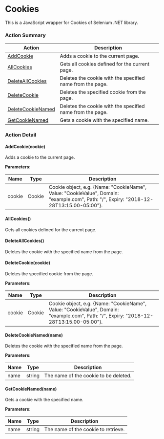# Cookies

This is a JavaScript wrapper for Cookies of Selenium .NET library.






<!-- ============================== property summary ========================== -->

	
<!-- ============================== action summary ========================== -->



### Action Summary

|  **Action** | **Description** | 
| ----------- | --------------- |
|	[AddCookie](#AddCookie) | Adds a cookie to the current page. |
|	[AllCookies](#AllCookies) | Gets all cookies defined for the current page. |
|	[DeleteAllCookies](#DeleteAllCookies) | Deletes the cookie with the specified name from the page. |
|	[DeleteCookie](#DeleteCookie) | Deletes the specified cookie from the page. |
|	[DeleteCookieNamed](#DeleteCookieNamed) | Deletes the cookie with the specified name from the page. |
|	[GetCookieNamed](#GetCookieNamed) | Gets a cookie with the specified name. |




<!-- ============================== property detail ========================== -->
	
	
<!-- ============================== action detail ========================== -->
	
### Action Detail
		
<a name="AddCookie"></a>    
#### AddCookie(cookie)

Adds a cookie to the current page.


**Parameters:**

|	**Name** | **Type** | **Description** |
| ---------- | -------- | --------------- |
| cookie | Cookie |	Cookie object, e.g. {Name: "CookieName", Value: "CookieValue", Domain: "example.com", Path: "/", Expiry: "2018-12-28T13:15.00-05:00"}. |





<a name="see.also.cookies.addcookie"></a>

<a name="AllCookies"></a>    
#### AllCookies()

Gets all cookies defined for the current page.





<a name="see.also.cookies.allcookies"></a>

<a name="DeleteAllCookies"></a>    
#### DeleteAllCookies()

Deletes the cookie with the specified name from the page.





<a name="see.also.cookies.deleteallcookies"></a>

<a name="DeleteCookie"></a>    
#### DeleteCookie(cookie)

Deletes the specified cookie from the page.


**Parameters:**

|	**Name** | **Type** | **Description** |
| ---------- | -------- | --------------- |
| cookie | Cookie |	Cookie object, e.g. {Name: "CookieName", Value: "CookieValue", Domain: "example.com", Path: "/", Expiry: "2018-12-28T13:15.00-05:00"}. |





<a name="see.also.cookies.deletecookie"></a>

<a name="DeleteCookieNamed"></a>    
#### DeleteCookieNamed(name)

Deletes the cookie with the specified name from the page.


**Parameters:**

|	**Name** | **Type** | **Description** |
| ---------- | -------- | --------------- |
| name | string |	The name of the cookie to be deleted. |





<a name="see.also.cookies.deletecookienamed"></a>

<a name="GetCookieNamed"></a>    
#### GetCookieNamed(name)

Gets a cookie with the specified name.


**Parameters:**

|	**Name** | **Type** | **Description** |
| ---------- | -------- | --------------- |
| name | string |	The name of the cookie to retrieve. |





<a name="see.also.cookies.getcookienamed"></a>

	

